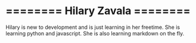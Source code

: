 # ======== Hilary Zavala ========

Hilary is new to development and is just learning in her freetime. She is learning python and javascript. She is also learning markdown on the fly.

